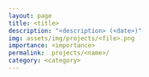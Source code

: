 ```yaml
---
layout: page
title: <title>
description: "<description> (<date>)"
img: assets/img/projects/<file>.png
importance: <importance>
permalink:  projects/<name>/
category: <category>
---
```



